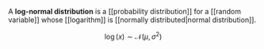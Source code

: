 A **log-normal distribution** is a [[probability distribution]] for a [[random variable]] whose [[logarithm]] is [[normally distributed|normal distribution]].

$$
\log(x) \sim \mathcal{N}\left(\mu, \sigma^2\right)
$$